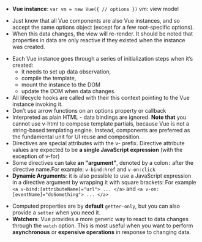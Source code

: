 - **Vue instance**:
  `var vm = new Vue({ // options })` vm: view model

* Just know that all Vue components are also Vue instances, and so accept the same options object (except for a few root-specific options).
* When this data changes, the view will re-render. It should be noted that properties in data are only reactive if they existed when the instance was created.

- Each Vue instance goes through a series of initialization steps when it’s created:
  - it needs to set up data observation,
  - compile the template,
  - mount the instance to the DOM
  - update the DOM when data changes.
- All lifecycle hooks are called with their this context pointing to the Vue instance invoking it.
- Don’t use arrow functions on an options property or callback
- Interpreted as plain HTML - data bindings are ignored. **Note that** you cannot use v-html to compose template partials, because Vue is not a string-based templating engine. Instead, components are preferred as the fundamental unit for UI reuse and composition.
- Directives are special attributes with the v- prefix. Directive attribute values are expected to be **a single JavaScript expression** (with the exception of v-for)
- Some directives can take **an “argument”**, denoted by a colon`:` after the directive name.For example: `v-bind:href` and `v-on:click`
- **Dynamic Arguments**: it is also possible to use a JavaScript expression in a directive argument by wrapping it with square brackets: For example `<a v-bind:[attributeName]="url"> ... </a>` and `<a v-on:[eventName]="doSomething"> ... </a>`

* Computed properties are by **default** `getter-only`, but you can also provide a `setter` when you need it.
* **Watchers**: Vue provides a more generic way to react to data changes through the `watch` option. This is most useful when you want to perform **asynchronous** or **expensive operations** in response to changing data.
